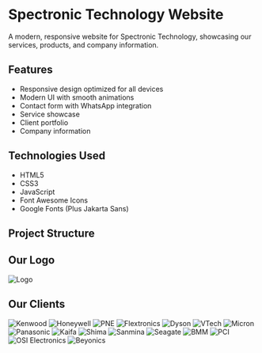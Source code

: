 # Spectronic Technology Website

A modern, responsive website for Spectronic Technology, showcasing our services, products, and company information.

## Features

- Responsive design optimized for all devices
- Modern UI with smooth animations
- Contact form with WhatsApp integration
- Service showcase
- Client portfolio
- Company information

## Technologies Used

- HTML5
- CSS3
- JavaScript
- Font Awesome Icons
- Google Fonts (Plus Jakarta Sans)

## Project Structure


## Our Logo
![Logo](images/spectronic.jpg)


## Our Clients

![Kenwood](images/clients/kenwood.png) ![Honeywell](images/clients/honeywell.jpg) ![PNE](images/clients/pne.jpg) ![Flextronics](images/clients/flextronics.png)
![Dyson](images/clients/dyson.png) ![VTech](images/clients/vrtech.png) ![Micron](images/clients/micron.png) ![Panasonic](images/clients/panasonic.png)
![Kaifa](images/clients/kaifa.jpg) ![Shima](images/clients/shima.jpg) ![Sanmina](images/clients/sanmina.png) ![Seagate](images/clients/seagate.png)
![BMM](images/clients/bmm.png) ![PCI](images/clients/pci.png) ![OSI Electronics](images/clients/osi.png) ![Beyonics](images/clients/beyonics.png)
